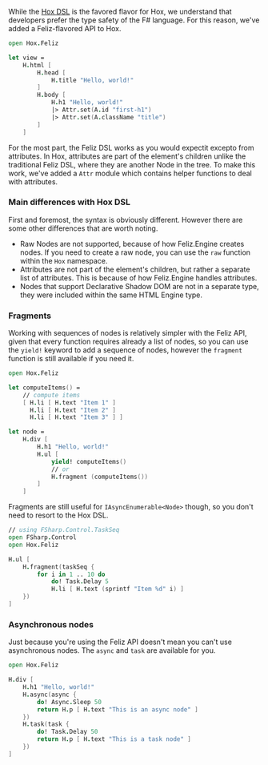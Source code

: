 While the [Hox DSL](general-usage.html#hox-dsl) is the favored flavor for Hox, we understand that developers prefer the type safety of the F# language. For this reason, we've added a Feliz-flavored API to Hox.

```fsharp
open Hox.Feliz

let view =
    H.html [
        H.head [
            H.title "Hello, world!"
        ]
        H.body [
            H.h1 "Hello, world!"
            |> Attr.set(A.id "first-h1")
            |> Attr.set(A.className "title")
        ]
    ]
```

For the most part, the Feliz DSL works as you would expectit excepto from attributes. In Hox, attributes are part of the element's children unlike the traditional Feliz DSL, where they are another Node in the tree. To make this work, we've added a `Attr` module which contains helper functions to deal with attributes.

### Main differences with Hox DSL

First and foremost, the syntax is obviously different. However there are some other differences that are worth noting.

- Raw Nodes are not supported, because of how Feliz.Engine creates nodes. If you need to create a raw node, you can use the `raw` function within the `Hox` namespace.
- Attributes are not part of the element's children, but rather a separate list of attributes. This is because of how Feliz.Engine handles attributes.
- Nodes that support Declarative Shadow DOM are not in a separate type, they were included within the same HTML Engine type.

### Fragments

Working with sequences of nodes is relatively simpler with the Feliz API, given that every function requires already a list of nodes, so you can use the `yield!` keyword to add a sequence of nodes, however the `fragment` function is still available if you need it.

```fsharp
open Hox.Feliz

let computeItems() =
    // compute items
    [ H.li [ H.text "Item 1" ]
      H.li [ H.text "Item 2" ]
      H.li [ H.text "Item 3" ] ]

let node =
    H.div [
        H.h1 "Hello, world!"
        H.ul [
            yield! computeItems()
            // or
            H.fragment (computeItems())
        ]
    ]
```

Fragments are still useful for `IAsyncEnumerable<Node>` though, so you don't need to resort to the Hox DSL.

```fsharp
// using FSharp.Control.TaskSeq
open FSharp.Control
open Hox.Feliz

H.ul [
    H.fragment(taskSeq {
        for i in 1 .. 10 do
            do! Task.Delay 5
            H.li [ H.text (sprintf "Item %d" i) ]
    })
]
```

### Asynchronous nodes

Just because you're using the Feliz API doesn't mean you can't use asynchronous nodes. The `async` and `task` are available for you.

```fsharp
open Hox.Feliz

H.div [
    H.h1 "Hello, world!"
    H.async(async {
        do! Async.Sleep 50
        return H.p [ H.text "This is an async node" ]
    })
    H.task(task {
        do! Task.Delay 50
        return H.p [ H.text "This is a task node" ]
    })
]
```
